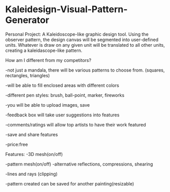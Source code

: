 # Kaleidesign-Visual-Pattern-Generator
Personal Project: A Kaleidoscope-like graphic design tool.
Using the observer pattern, the design canvas will be segmented into user-defined units. 
Whatever is draw on any given unit will be translated to all other units, creating a kaleidascope-like pattern.

How am I different from my competitors?

-not just a mandala, there will be various patterns to choose from. (squares, rectangles, triangles)

-will be able to fill enclosed areas with different colors

-different pen styles: brush, ball-point, marker, fireworks

-you will be able to upload images, save

-feedback box will take user suggestions into features

-comments/ratings will allow top artists to have their work featured

-save and share features

-price:free

Features:
-3D mesh(on/off)

-pattern mesh(on/off)
   -alternative reflections, compressions, shearing

-lines and rays (clipping)

-pattern created can be saved for another painting(resizable)
